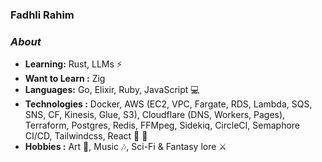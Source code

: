 ### Fadhli Rahim

### <i>About</i>
-  **Learning:** Rust, LLMs :zap:
-  **Want to Learn :** Zig 
-  **Languages:** Go, Elixir, Ruby, JavaScript 💻
-  **Technologies  :** Docker, AWS (EC2, VPC, Fargate, RDS, Lambda, SQS, SNS, CF, Kinesis, Glue, S3), Cloudflare (DNS, Workers, Pages), Terraform, Postgres, Redis, FFMpeg, Sidekiq, CircleCI, Semaphore CI/CD, Tailwindcss, React :hammer: :wrench:
-  **Hobbies :** Art :art:, Music :notes:, Sci-Fi & Fantasy lore :crossed_swords:



